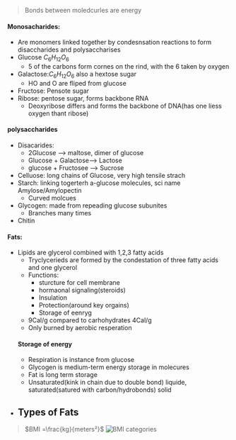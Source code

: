 > Bonds between moledcurles are energy
#### Monosacharides:
 - Are monomers linked together by condesnsation reactions to form disaccharides and polysaccharises
 - Glucose $C_6H_{12}O_6$
	 - 5 of the carbons form cornes on the rind, with the 6 taken by oxygen
 - Galactose:$C_6H_{12}O_6$ also a hextose sugar
	 - HO and O are fliped from glucose
 - Fructose: Pensote sugar
 - Ribose: pentose sugar, forms backbone RNA
	 - Deoxyribose differs and forms the backbone of DNA(has one liess oxygen thant ribose)
#### polysaccharides
 - Disacarides:
	 - 2Glucose --> maltose, dimer of glucose
	 - Glucose + Galactose--> Lactose
	 - glucose + Fructosee --> Sucrose
 - Celluose: long chains of Glucose, very high tensile strach
 - Starch: linking togerterh a-glucose molecules, sci name Amylose/Amylopectin
	 - Curved molcues
 - Glycogen: made from repeading glucose subunites
	 - Branches many times
 - Chitin
#### Fats:
 - Lipids are glycerol combined with 1,2,3 fatty acids
	  - Tryclycerieds are formed by the condestation of three fatty acids and one glycerol
	  - Functions:
		  - sturcture for cell membrane
		  - hormaonal signaling(steroids)
		  - Insulation
		  - Protection(around key orgains)
		  - Storage of eenryg
	  - 9Cal/g compared to carhohydrates 4Cal/g
	  - Only burned by aerobic resperation
	#### Storage of energy
	 - Respiration is instance from glucose
	 - Glycogen is medium-term energy storage in molecures
	 - Fat is long term storage
	 - Unsaturated(kink in chain due to double bond) liquide, saturated(satured with carbon/hydrobonds) solid
 - **Types of Fats**
	 - 

> $BMI =\frac{kg}{meters²}$
>![BMI categories](https://ib.bioninja.com.au/_Media/bmi-categories_med.jpeg)
<!--stackedit_data:
eyJoaXN0b3J5IjpbLTE1OTE2NTI4NDQsOTExMjEwNTQ5LC0xOD
Y3OTIyMjY5LC0xNDIxODcxODUwLDc2OTU1ODI3NF19
-->